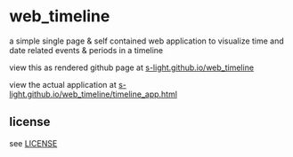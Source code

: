 # web_timeline

a simple single page & self contained web application to visualize time and date related events & periods in a timeline

view this as rendered github page at [s-light.github.io/web_timeline](https://s-light.github.io/web_timeline/)

view the actual application at [s-light.github.io/web_timeline/timeline_app.html](https://s-light.github.io/web_timeline/timeline_app.html)



## license
see [LICENSE](LICENSE)
